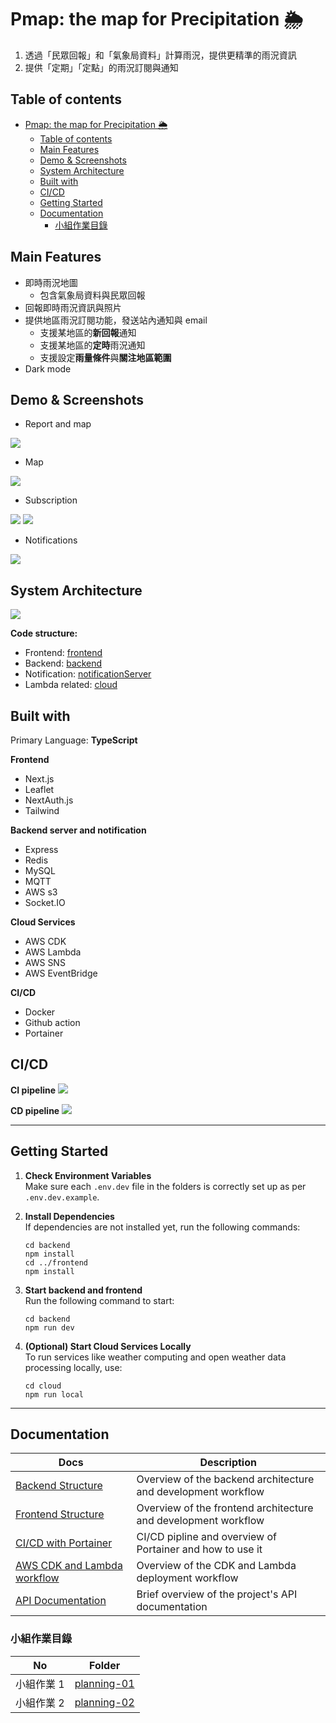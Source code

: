 # Pmap: the map for Precipitation 🌦️

1. 透過「民眾回報」和「氣象局資料」計算雨況，提供更精準的雨況資訊
2. 提供「定期」「定點」的雨況訂閱與通知


## Table of contents
- [Pmap: the map for Precipitation 🌦️](#pmap-the-map-for-precipitation-️)
  - [Table of contents](#table-of-contents)
  - [Main Features](#main-features)
  - [Demo \& Screenshots](#demo--screenshots)
  - [System Architecture](#system-architecture)
  - [Built with](#built-with)
  - [CI/CD](#cicd)
  - [Getting Started](#getting-started)
  - [Documentation](#documentation)
    - [小組作業目錄](#小組作業目錄)


## Main Features

- 即時雨況地圖
  - 包含氣象局資料與民眾回報
- 回報即時雨況資訊與照片
- 提供地區雨況訂閱功能，發送站內通知與 email
  - 支援某地區的**新回報**通知
  - 支援某地區的**定時**雨況通知
  - 支援設定**雨量條件**與**關注地區範圍**
- Dark mode

## Demo & Screenshots

- Report and map

![](docs/images/demo-report-30.gif)

- Map
  
![](./docs/images/screenshot_map.png)

- Subscription

![](./docs/images/screenshot_subscribe_1.png)
![](./docs/images/screenshot_subscribe_2.png)

- Notifications

![](./docs/images/screenshot_notif.png)

## System Architecture

![](docs/images/system_arch.png)

**Code structure:**
- Frontend: [frontend](./frontend)
- Backend: [backend](./backend)
- Notification: [notificationServer](./notificationServer/)
- Lambda related: [cloud](./cloud/)

## Built with

Primary Language: **TypeScript**

**Frontend**
- Next.js
- Leaflet
- NextAuth.js
- Tailwind

**Backend server and notification**
- Express
- Redis
- MySQL
- MQTT
- AWS s3
- Socket.IO

**Cloud Services**
- AWS CDK
- AWS Lambda
- AWS SNS
- AWS EventBridge

**CI/CD**
- Docker
- Github action
- Portainer

## CI/CD 

**CI pipeline**
![](./docs/images/ci_pipeline.png)

**CD pipeline**
![](./docs/images/cd_pipeline.png)

---

## Getting Started

1. **Check Environment Variables**  
   Make sure each `.env.dev` file in the folders is correctly set up as per `.env.dev.example`.

2. **Install Dependencies**  
   If dependencies are not installed yet, run the following commands:
    ```shell
    cd backend
    npm install
    cd ../frontend
    npm install
    ```

3. **Start backend and frontend**  
   Run the following command to start:
    ```shell
    cd backend
    npm run dev
    ```

4. **(Optional) Start Cloud Services Locally**  
   To run services like weather computing and open weather data processing locally, use:
    ```shell
    cd cloud
    npm run local
    ```


---

## Documentation

| Docs                                          | Description                                                    |
| --------------------------------------------- | -------------------------------------------------------------- |
| [Backend Structure](docs/backend_structure.md) | Overview of the backend architecture and development workflow      |
| [Frontend Structure](docs/frontend_struture.md) | Overview of the frontend architecture and development workflow     |
| [CI/CD with Portainer](docs/cicd.md)           | CI/CD pipline and overview of Portainer and how to use it    |
| [AWS CDK and Lambda workflow](docs/api_doc.md)          | Overview of the CDK and Lambda deployment workflow |
| [API Documentation](docs/api_doc.md)          | Brief overview of the project's API documentation              |


### 小組作業目錄

| No         | Folder                                    |
| ---------- | ----------------------------------------- |
| 小組作業 1 | [planning-01](docs/planning/planning-01/) |
| 小組作業 2 | [planning-02](docs/planning/planning-02/) |
